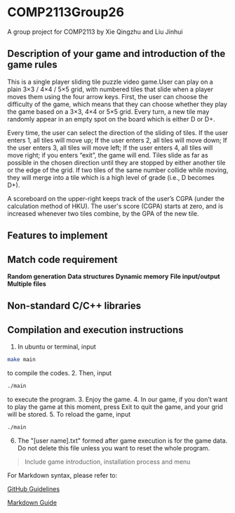 # COMP2113Group26

A group project for COMP2113 by Xie Qingzhu and Liu Jinhui

## Description of your game and introduction of the game rules

This is a single player sliding tile puzzle video game.User can play on a plain 3×3 / 4×4 / 5×5 grid, with numbered tiles that slide when a player moves them using the four arrow keys. First, the user can choose the difficulty of the game, which means that they can choose whether they play the game based on a 3×3, 4×4 or 5×5 grid. Every turn, a new tile may randomly appear in an empty spot on the board which is either D or D+.

Every time, the user can select the direction of the sliding of tiles. If the user enters 1, all tiles will move up; If the user enters 2, all tiles will move down; If the user enters 3, all tiles will move left; If the user enters 4, all tiles will move right; if you enters “exit”, the game will end. Tiles slide as far as possible in the chosen direction until they are stopped by either another tile or the edge of the grid. If two tiles of the same number collide while moving, they will merge into a tile which is a high level of grade (i.e., D becomes D+). 

A scoreboard on the upper-right keeps track of the user’s CGPA (under the calculation method of HKU). The user's score (CGPA) starts at zero, and is increased whenever two tiles combine, by the GPA of the new tile. 

## Features to implement

## Match code requirement

**Random generation** 
**Data structures** 
**Dynamic memory** 
**File input/output** 
**Multiple files** 

## Non-standard C/C++ libraries

## Compilation and execution instructions
1. In ubuntu or terminal, input

```bash
make main
```

to compile the codes.
2. Then, input 

```bash
./main
```

to execute the program.
3. Enjoy the game.
4. In our game, if you don't want to play the game at this moment, press Exit to quit the game, and your grid will be stored. 
5. To reload the game, input

```bash
./main
```

6. The "[user name].txt" formed after game execution is for the game data. Do not delete this file unless you want to reset the whole program.




> Include game introduction, installation process and menu

For Markdown syntax, please refer to:

[GitHub Guidelines](https://docs.github.com/en/get-started/writing-on-github/getting-started-with-writing-and-formatting-on-github/basic-writing-and-formatting-syntax)

[Markdown Guide](https://www.markdownguide.org/)
